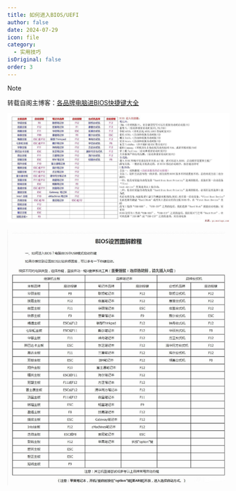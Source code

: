 ```yaml
---
title: 如何进入BIOS/UEFI
author: false
date: 2024-07-29
icon: file
category:
  - 实用技巧
isOriginal: false
order: 3
---
```


> [!note]
> 转载自阁主博客：[各品牌电脑进BIOS快捷键大全](https://www.mainblog.cn/66.html)

![表1](3_enter_bios.assets/1e8d642aC6OR9H1U.jpg)

![表2](3_enter_bios.assets/c8E0B2B6eEOR94wp.jpg)
